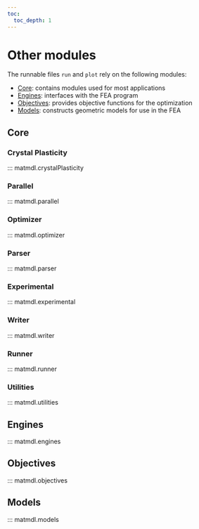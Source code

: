 ```yaml
---
toc:
  toc_depth: 1
---
```


# Other modules

The runnable files `run` and `plot` rely on the following modules:

- [Core](#core): contains modules used for most applications
- [Engines](#engines): interfaces with the FEA program
- [Objectives](#objectives): provides objective functions for the optimization
- [Models](#models): constructs geometric models for use in the FEA

## Core

### Crystal Plasticity
::: matmdl.crystalPlasticity

### Parallel
::: matmdl.parallel


### Optimizer
::: matmdl.optimizer

### Parser
::: matmdl.parser


### Experimental
::: matmdl.experimental

### Writer
::: matmdl.writer

### Runner
::: matmdl.runner

### Utilities
::: matmdl.utilities

## Engines

::: matmdl.engines

## Objectives
::: matmdl.objectives

## Models

::: matmdl.models